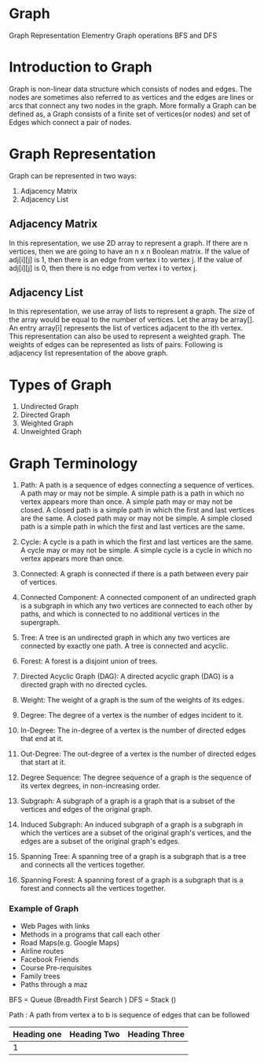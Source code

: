 # Graph 
Graph Representation
Elementry Graph operations BFS and DFS

# Introduction to Graph 

Graph is non-linear data structure which consists of nodes and edges. The nodes are sometimes also referred to as vertices and the edges are lines or arcs that connect any two nodes in the graph. More formally a Graph can be defined as, a Graph consists of a finite set of vertices(or nodes) and set of Edges which connect a pair of nodes.

# Graph Representation

Graph can be represented in two ways:

1. Adjacency Matrix
2. Adjacency List

## Adjacency Matrix

In this representation, we use 2D array to represent a graph. If there are n vertices, then we are going to have an n x n Boolean matrix. If the value of adj[i][j] is 1, then there is an edge from vertex i to vertex j. If the value of adj[i][j] is 0, then there is no edge from vertex i to vertex j.



## Adjacency List

In this representation, we use array of lists to represent a graph. The size of the array would be equal to the number of vertices. Let the array be array[]. An entry array[i] represents the list of vertices adjacent to the ith vertex. This representation can also be used to represent a weighted graph. The weights of edges can be represented as lists of pairs. Following is adjacency list representation of the above graph.

# Types of Graph

1. Undirected Graph
2. Directed Graph
3. Weighted Graph
4. Unweighted Graph

# Graph Terminology

1. Path: A path is a sequence of edges connecting a sequence of vertices. A path may or may not be simple. A simple path is a path in which no vertex appears more than once. A simple path may or may not be closed. A closed path is a simple path in which the first and last vertices are the same. A closed path may or may not be simple. A simple closed path is a simple path in which the first and last vertices are the same.

2. Cycle: A cycle is a path in which the first and last vertices are the same. A cycle may or may not be simple. A simple cycle is a cycle in which no vertex appears more than once.

3. Connected: A graph is connected if there is a path between every pair of vertices.

4. Connected Component: A connected component of an undirected graph is a subgraph in which any two vertices are connected to each other by paths, and which is connected to no additional vertices in the supergraph.

5. Tree: A tree is an undirected graph in which any two vertices are connected by exactly one path. A tree is connected and acyclic.

6. Forest: A forest is a disjoint union of trees.

7. Directed Acyclic Graph (DAG): A directed acyclic graph (DAG) is a directed graph with no directed cycles.

8. Weight: The weight of a graph is the sum of the weights of its edges.

9. Degree: The degree of a vertex is the number of edges incident to it.

10. In-Degree: The in-degree of a vertex is the number of directed edges that end at it.

11. Out-Degree: The out-degree of a vertex is the number of directed edges that start at it.

12. Degree Sequence: The degree sequence of a graph is the sequence of its vertex degrees, in non-increasing order.

13. Subgraph: A subgraph of a graph is a graph that is a subset of the vertices and edges of the original graph.

14. Induced Subgraph: An induced subgraph of a graph is a subgraph in which the vertices are a subset of the original graph's vertices, and the edges are a subset of the original graph's edges.

15. Spanning Tree: A spanning tree of a graph is a subgraph that is a tree and connects all the vertices together.

16. Spanning Forest: A spanning forest of a graph is a subgraph that is a forest and connects all the vertices together.

### Example of Graph 
 - Web Pages with links 
 - Methods in a programs that call each other 
 - Road Maps(e.g. Google Maps)
 - Airline routes
 - Facebook Friends
 - Course Pre-requisites
 - Family trees 
 - Paths through a maz  


BFS = Queue  (Breadth First Search ) 
DFS = Stack  ()

Path : A path from vertex a to b is sequence of edges that can be followed 

|Heading one | Heading Two | Heading Three|
|-|-|-|
|1| | |
